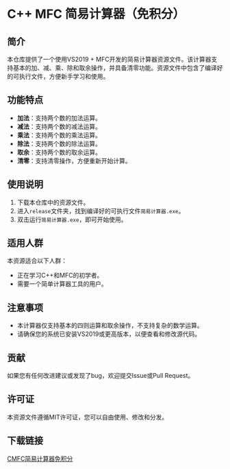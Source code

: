 # C++ MFC 简易计算器（免积分）

## 简介
本仓库提供了一个使用VS2019 + MFC开发的简易计算器资源文件。该计算器支持基本的加、减、乘、除和取余操作，并具备清零功能。资源文件中包含了编译好的可执行文件，方便新手学习和使用。

## 功能特点
- **加法**：支持两个数的加法运算。
- **减法**：支持两个数的减法运算。
- **乘法**：支持两个数的乘法运算。
- **除法**：支持两个数的除法运算。
- **取余**：支持两个数的取余运算。
- **清零**：支持清零操作，方便重新开始计算。

## 使用说明
1. 下载本仓库中的资源文件。
2. 进入`release`文件夹，找到编译好的可执行文件`简易计算器.exe`。
3. 双击运行`简易计算器.exe`，即可开始使用。

## 适用人群
本资源适合以下人群：
- 正在学习C++和MFC的初学者。
- 需要一个简单计算器工具的用户。

## 注意事项
- 本计算器仅支持基本的四则运算和取余操作，不支持复杂的数学运算。
- 请确保您的系统已安装VS2019或更高版本，以便查看和修改源代码。

## 贡献
如果您有任何改进建议或发现了bug，欢迎提交Issue或Pull Request。

## 许可证
本资源文件遵循MIT许可证，您可以自由使用、修改和分发。

## 下载链接

[CMFC简易计算器免积分](https://pan.quark.cn/s/bd7c4f315f31)